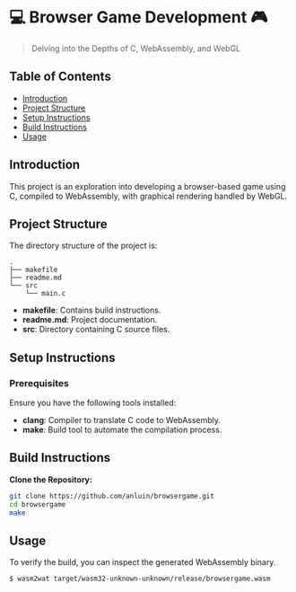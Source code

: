 # 💻 Browser Game Development 🎮

> Delving into the Depths of C, WebAssembly, and WebGL

## Table of Contents

- [Introduction](#introduction)
- [Project Structure](#project-structure)
- [Setup Instructions](#setup-instructions)
- [Build Instructions](#build-instructions)
- [Usage](#usage)

## Introduction

This project is an exploration into developing a browser-based game using C, compiled to WebAssembly, with graphical rendering handled by WebGL.

## Project Structure

The directory structure of the project is:

```
.
├── makefile
├── readme.md
└── src
    └── main.c
```

- **makefile**: Contains build instructions.
- **readme.md**: Project documentation.
- **src**: Directory containing C source files.

## Setup Instructions

### Prerequisites

Ensure you have the following tools installed:

- **clang**: Compiler to translate C code to WebAssembly.
- **make**: Build tool to automate the compilation process.

## Build Instructions

**Clone the Repository:**

```sh
git clone https://github.com/anluin/browsergame.git
cd browsergame
make
```

## Usage

To verify the build, you can inspect the generated WebAssembly binary.

```sh
$ wasm2wat target/wasm32-unknown-unknown/release/browsergame.wasm
```
